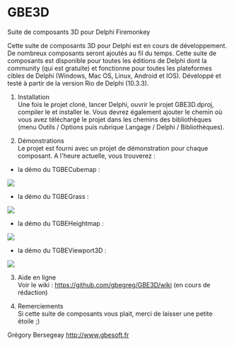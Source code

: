 # GBE3D
Suite de composants 3D pour Delphi Firemonkey

Cette suite de composants 3D pour Delphi est en cours de développement. De nombreux composants seront ajoutés au fil du temps.
Cette suite de composants est disponible pour toutes les éditions de Delphi dont la community (qui est gratuite) et fonctionne
pour toutes les plateformes cibles de Delphi (Windows, Mac OS, Linux, Android et IOS).
Développé et testé à partir de la version Rio de Delphi (10.3.3).


1) Installation<br>
Une fois le projet cloné, lancer Delphi, ouvrir le projet GBE3D.dproj, compiler le et installer le.
Vous devrez également ajouter le chemin où vous avez téléchargé le projet dans les chemins des bibliothèques (menu Outils / Options puis rubrique Langage / Delphi / Bibliothèques).

2) Démonstrations<br>
Le projet est fourni avec un projet de démonstration pour chaque composant. A l'heure actuelle, vous trouverez :
- la démo du TGBECubemap :
<img src="https://github.com/gbegreg/GBE3D/blob/master/cubemap.png">

- la démo du TGBEGrass :
<img src="https://github.com/gbegreg/GBE3D/blob/master/grass.png">

- la démo du TGBEHeightmap :
<img src="https://github.com/gbegreg/GBE3D/blob/master/heightmap.png">

- la démo du TGBEViewport3D :
<img src="https://github.com/gbegreg/GBE3D/blob/master/viewport3D.png">

3) Aide en ligne<br>
Voir le wiki : https://github.com/gbegreg/GBE3D/wiki (en cours de rédaction)

4) Remerciements<br>
Si cette suite de composants vous plait, merci de laisser une petite étoile ;)

Grégory Bersegeay http://www.gbesoft.fr 

